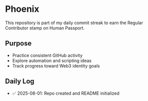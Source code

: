 # Phoenix

This repository is part of my daily commit streak to earn the Regular Contributor stamp on Human Passport.

## Purpose

- Practice consistent GitHub activity
- Explore automation and scripting ideas
- Track progress toward Web3 identity goals

## Daily Log

- ✅ 2025-08-01: Repo created and README initialized
